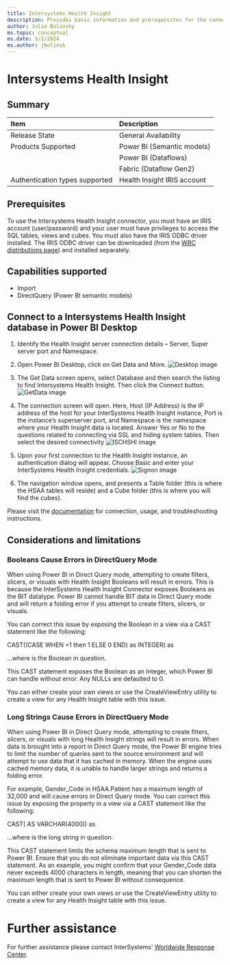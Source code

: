 ```yaml
---
title: Intersystems Health Insight
description: Provides basic information and prerequisites for the connector, and instructions on how to connect to your data using the connector.
author: Julie Bolinsky
ms.topic: conceptual
ms.date: 5/2/2024
ms.author: jbolinsk
---
```


# Intersystems Health Insight

## Summary

|**Item**                              |**Description**                                        |
|:-------------------------------------|:------------------------------------------------------|
| Release State                        | General Availability                                  |
| Products Supported                   | Power BI (Semantic models)                            |
|                                      | Power BI (Dataflows)                                  |
|                                      | Fabric (Dataflow Gen2)                                |
| Authentication types supported       | Health Insight IRIS account                           |

## Prerequisites

To use the Intersystems Health Insight connector, you must have an IRIS account (user/password) and your user must have privileges to access the SQL tables, views and cubes. You must also have the IRIS ODBC driver installed. 
The IRIS ODBC driver can be downloaded (from the [WRC distributions page](https://wrc.intersystems.com/wrc/coDistGen.csp)) and installed separately. 


## Capabilities supported

- Import
- DirectQuery (Power BI semantic models)

## Connect to a Intersystems Health Insight database in Power BI Desktop

1.	Identify the Health Insight server connection details – Server, Super server port and Namespace.

2.	Open Power BI Desktop, click on Get Data and More.
    ![Desktop image](./media/intersystems-healthinsight/Picture1.png)

4.  The Get Data screen opens, select Database and then search the listing to find Intersystems Health Insight. Then click the  Connect button.
    ![GetData image](./media/intersystems-healthinsight/Picture2.png)  

5.  The connection screen will open. Here, Host (IP Address) is the IP address of the host for your InterSystems Health Insight instance, Port is the instance’s superserver port, and Namespace is the namespace where your Health Insight data is located. Answer Yes or No to the questions related to connecting via SSL and hiding system tables. Then select the desired connectivity 
    ![ISCHSHI image](./media/intersystems-healthinsight/Picture3.png) 

6.	Upon your first connection to the Health Insight instance, an authentication dialog will appear. Choose Basic and enter your InterSystems Health Insight credentials.
    ![Signon image](./media/intersystems-healthinsight/Picture4.png) 

7.	The navigation window opens, and presents a Table folder (this is where the HSAA tables will reside) and a Cube folder (this is where you will find the cubes).

Please visit the [documentation](https://docs.intersystems.com/hs20241/csp/docbook/DocBook.UI.Page.cls?KEY=HSAA_powerbi) for connection, usage, and troubleshooting instructions.

## Considerations and limitations

### Booleans Cause Errors in DirectQuery Mode 

When using Power BI in Direct Query mode, attempting to create filters, slicers, or visuals with Health Insight Booleans will result in errors. This is because the InterSystems Health Insight Connector exposes Booleans as the BIT datatype. Power BI cannot handle BIT data in Direct Query mode and will return a folding error if you attempt to create filters, slicers, or visuals. 

You can correct this issue by exposing the Boolean in a view via a CAST statement like the following: 

 
CAST((CASE WHEN <fieldname>=1 then 1 ELSE 0 END) as INTEGER) as <fieldname> 
 

...where <fieldname> is the Boolean in question. 

This CAST statement exposes the Boolean as an Integer, which Power BI can handle without error. Any NULLs are defaulted to 0. 

You can either create your own views or use the CreateViewEntry utility to create a view for any Health Insight table with this issue. 

### Long Strings Cause Errors in DirectQuery Mode 

When using Power BI in Direct Query mode, attempting to create filters, slicers, or visuals with long Health Insight strings will result in errors. When data is brought into a report in Direct Query mode, the Power BI engine tries to limit the number of queries sent to the source environment and will attempt to use data that it has cached in memory. When the engine uses cached memory data, it is unable to handle larger strings and returns a folding error. 

For example, Gender_Code in HSAA.Patient has a maximum length of 32,000 and will cause errors in Direct Query mode. You can correct this issue by exposing the property in a view via a CAST statement like the following: 

 
CAST(<fieldname> AS VARCHAR(4000)) as <fieldname> 
 

...where <fieldname> is the long string in question. 

This CAST statement limits the schema maximum length that is sent to Power BI. Ensure that you do not eliminate important data via this CAST statement. As an example, you might confirm that your Gender_Code data never exceeds 4000 characters in length, meaning that you can shorten the maximum length that is sent to Power BI without consequence. 

You can either create your own views or use the CreateViewEntry utility to create a view for any Health Insight table with this issue. 

# Further assistance

For further assistance please contact InterSystems' [Worldwide Response Center](https://wrc.intersystems.com).
